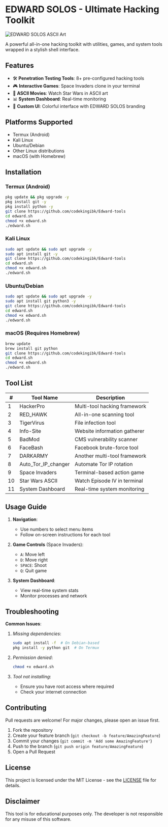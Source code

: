 # EDWARD SOLOS - Ultimate Hacking Toolkit

![EDWARD SOLOS ASCII Art](https://ik.imagekit.io/rmlbayysp/1749254010677-IMG-20250604-WA0000_---7cdiQG.jpg)  


A powerful all-in-one hacking toolkit with utilities, games, and system tools wrapped in a stylish shell interface.

## Features

- 🛠️ **Penetration Testing Tools**: 8+ pre-configured hacking tools
- 🎮 **Interactive Games**: Space Invaders clone in your terminal
- 🎥 **ASCII Movies**: Watch Star Wars in ASCII art
- 📊 **System Dashboard**: Real-time monitoring
- 🎨 **Custom UI**: Colorful interface with EDWARD SOLOS branding

## Platforms Supported

- Termux (Android)
- Kali Linux
- Ubuntu/Debian
- Other Linux distributions
- macOS (with Homebrew)

## Installation

### Termux (Android)

```bash
pkg update && pkg upgrade -y
pkg install git -y
pkg install python -y
git clone https://github.com/codekingibk/Edward-tools
cd edward.sh
chmod +x edward.sh
./edward.sh
```

### Kali Linux

```bash
sudo apt update && sudo apt upgrade -y
sudo apt install git -y
git clone https://github.com/codekingibk/Edward-tools
cd edward.sh
chmod +x edward.sh
./edward.sh
```

### Ubuntu/Debian

```bash
sudo apt update && sudo apt upgrade -y
sudo apt install git python3 -y
git clone https://github.com/codekingibk/Edward-tools
cd edward.sh
chmod +x edward.sh
./edward.sh
```

### macOS (Requires Homebrew)

```bash
brew update
brew install git python
git clone https://github.com/codekingibk/Edward-tools
cd edward.sh
chmod +x edward.sh
./edward.sh
```

## Tool List

| #  | Tool Name            | Description                          |
|----|----------------------|--------------------------------------|
| 1  | HackerPro            | Multi-tool hacking framework         |
| 2  | RED_HAWK             | All-in-one scanning tool             |
| 3  | TigerVirus           | File infection tool                  |
| 4  | Info-Site            | Website information gatherer         |
| 5  | BadMod               | CMS vulnerability scanner            |
| 6  | FaceBash             | Facebook brute-force tool            |
| 7  | DARKARMY             | Another multi-tool framework         |
| 8  | Auto_Tor_IP_changer  | Automate Tor IP rotation             |
| 9  | Space Invaders       | Terminal-based action game           |
| 10 | Star Wars ASCII      | Watch Episode IV in terminal         |
| 11 | System Dashboard     | Real-time system monitoring          |

## Usage Guide

1. **Navigation**:
   - Use numbers to select menu items
   - Follow on-screen instructions for each tool

2. **Game Controls** (Space Invaders):
   - `A`: Move left
   - `D`: Move right
   - `SPACE`: Shoot
   - `Q`: Quit game

3. **System Dashboard**:
   - View real-time system stats
   - Monitor processes and network

## Troubleshooting

**Common Issues**:

1. *Missing dependencies*:
   ```bash
   sudo apt install -f  # On Debian-based
   pkg install -y python git  # On Termux
   ```

2. *Permission denied*:
   ```bash
   chmod +x edward.sh
   ```

3. *Tool not installing*:
   - Ensure you have root access where required
   - Check your internet connection

## Contributing

Pull requests are welcome! For major changes, please open an issue first.

1. Fork the repository
2. Create your feature branch (`git checkout -b feature/AmazingFeature`)
3. Commit your changes (`git commit -m 'Add some AmazingFeature'`)
4. Push to the branch (`git push origin feature/AmazingFeature`)
5. Open a Pull Request

## License

This project is licensed under the MIT License - see the [LICENSE](LICENSE) file for details.

## Disclaimer

This tool is for educational purposes only. The developer is not responsible for any misuse of this software.
